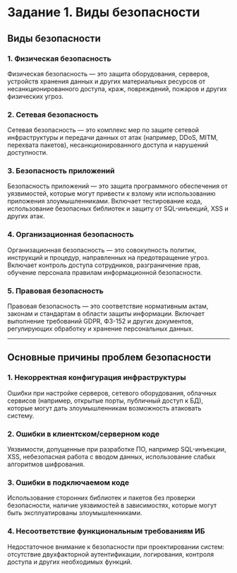 # Задание 1. Виды безопасности

## Виды безопасности

### 1. Физическая безопасность
Физическая безопасность — это защита оборудования, серверов, устройств хранения данных и других материальных ресурсов от несанкционированного доступа, краж, повреждений, пожаров и других физических угроз.

### 2. Сетевая безопасность
Сетевая безопасность — это комплекс мер по защите сетевой инфраструктуры и передачи данных от атак (например, DDoS, MITM, перехвата пакетов), несанкционированного доступа и нарушений доступности.

### 3. Безопасность приложений
Безопасность приложений — это защита программного обеспечения от уязвимостей, которые могут привести к взлому или использованию приложения злоумышленниками. Включает тестирование кода, использование безопасных библиотек и защиту от SQL-инъекций, XSS и других атак.

### 4. Организационная безопасность
Организационная безопасность — это совокупность политик, инструкций и процедур, направленных на предотвращение угроз. Включает контроль доступа сотрудников, разграничение прав, обучение персонала правилам информационной безопасности.

### 5. Правовая безопасность
Правовая безопасность — это соответствие нормативным актам, законам и стандартам в области защиты информации. Включает выполнение требований GDPR, ФЗ-152 и других документов, регулирующих обработку и хранение персональных данных.

---

## Основные причины проблем безопасности

### 1. Некорректная конфигурация инфраструктуры
Ошибки при настройке серверов, сетевого оборудования, облачных сервисов (например, открытые порты, публичный доступ к БД), которые могут дать злоумышленникам возможность атаковать систему.

### 2. Ошибки в клиентском/серверном коде
Уязвимости, допущенные при разработке ПО, например SQL-инъекции, XSS, небезопасная работа с вводом данных, использование слабых алгоритмов шифрования.

### 3. Ошибки в подключаемом коде
Использование сторонних библиотек и пакетов без проверки безопасности, наличие уязвимостей в зависимостях, которые могут быть эксплуатированы злоумышленниками.

### 4. Несоответствие функциональным требованиям ИБ
Недостаточное внимание к безопасности при проектировании систем: отсутствие двухфакторной аутентификации, логирования, контроля доступа и других необходимых функций.
